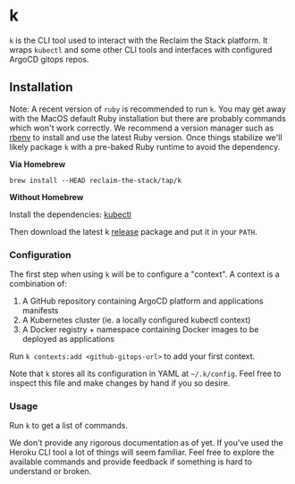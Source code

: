 # k

`k` is the CLI tool used to interact with the Reclaim the Stack platform. It wraps `kubectl` and some other CLI tools and interfaces with configured ArgoCD gitops repos.

## Installation

Note: A recent version of `ruby` is recommended to run `k`. You may get away with the MacOS default Ruby installation but there are probably commands which won't work correctly. We recommend a version manager such as [rbenv](https://github.com/rbenv/rbenv) to install and use the latest Ruby version. Once things stabilize we'll likely package `k` with a pre-baked Ruby runtime to avoid the dependency.

**Via Homebrew**

```
brew install --HEAD reclaim-the-stack/tap/k
```

**Without Homebrew**

Install the dependencies: [kubectl](https://kubernetes.io/docs/tasks/tools/#kubectl)

Then download the latest k [release](https://github.com/reclaim-the-stack/k/releases) package and put it in your `PATH`.

### Configuration

The first step when using `k` will be to configure a "context". A context is a combination of:
1. A GitHub repository containing ArgoCD platform and applications manifests
2. A Kubernetes cluster (ie. a locally configured kubectl context)
3. A Docker registry + namespace containing Docker images to be deployed as applications

Run `k contexts:add <github-gitops-url>` to add your first context.

Note that `k` stores all its configuration in YAML at `~/.k/config`. Feel free to inspect this file and make changes by hand if you so desire.

### Usage

Run `k` to get a list of commands.

We don't provide any rigorous documentation as of yet. If you've used the Heroku CLI tool a lot of things will seem familiar. Feel free to explore the available commands and provide feedback if something is hard to understand or broken.
